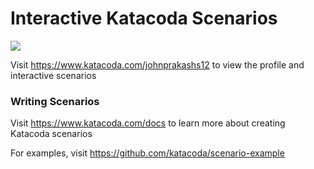 # Interactive Katacoda Scenarios

[![](http://shields.katacoda.com/katacoda/johnprakashs12/count.svg)](https://www.katacoda.com/johnprakashs12 "Get your profile on Katacoda.com")

Visit https://www.katacoda.com/johnprakashs12 to view the profile and interactive scenarios

### Writing Scenarios
Visit https://www.katacoda.com/docs to learn more about creating Katacoda scenarios

For examples, visit https://github.com/katacoda/scenario-example
